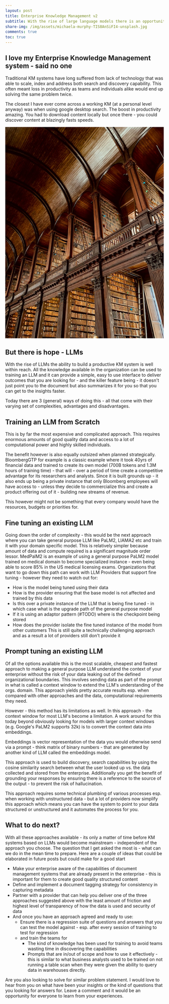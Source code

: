 ```yaml
---
layout: post
title: Enterprise Knowledge Management v2
subtitle: With the rise of large language models there is an opportunity to re-visit how we think about them. Having said that taking a general purpose LLM to a domain specific enterprise KM tool can be several different paths. This post covers the various options and some ideas to think about what else needs to be done to prepare.
share-img: /img/assets/michaela-murphy-TIS8AnSiFI4-unsplash.jpg
comments: true
toc: true
---
```


## I love my Enterprise Knowledge Management system - said no one

Traditional KM systems have long suffered from lack of  technology that was able to scale, index and address both search and discovery capability. This often meant loss in productivity as teams and individuals alike would end up solving the same problem twice. 

The closest I have ever come across a working KM (at a personal level anyway) was when using google desktop search. The boost in productivity amazing. You had to download content locally but once there - you could discover content at blazingly fasts speeds.


![Emerging Tech Projects - Avoid these common pitfalls.](/img/assets/michaela-murphy-TIS8AnSiFI4-unsplash.jpg)

## But there is hope - LLMs
With the rise of LLMs the ability to build a productive KM system is well within reach. All the knowledge available in the organization can be used to training an LLM and it can provide a simple, easy to use interface to deliver outcomes that you are looking for - and the killer feature being - it doesn't just point you to the document but also summarizes it for you so that you can get to the insights faster. 

Today there are 3 (general) ways of doing this - all that come with their varying set of complexities, advantages and disadvantages. 

## Training an LLM from Scratch
This is by far the most expensive and complicated approach. This requires enormous amounts of good quality data and access to a lot of computational power and highly skilled individuals. 

The benefit however is also equally outsized when planned strategically. BloombergGTP for example is a classic example where it took 40yrs of financial data and trained to create its own model (700B tokens and 1.3M hours of training time) - that will - over a period of time create a competitive advantage for its researchers and analysts.   Since it is built grounds up - it also ends up being a private instance that only Bloomberg employees will have access to - unless they decide to commercialize this and create a product offering out of it - building new streams of revenue.

This however might not be something that every company would have the resources, budgets or priorities for.

## Fine tuning an existing LLM
Going down the order of complexity - this would be the next approach where you can take general purpose LLM like PaLM2, LlAMA2 etc and train it with your domain specific model. This is relatively simpler because amount of data and compute required is a significant magnitude order lessor. 
MedPalM2 is an example of using a general purpose PaLM2 model trained on medical domain to become specialized instance - even being able to score 85% in the US medical licensing exams.
Organizations that want to go down this path can work with  LLM Providers that support fine tuning - however they need to watch out for:
- How is the model being tuned using their data
- How is the provider ensuring that the base model is not affected and trained by this data
- Is this over a private instance of the LLM that is being fine tuned - in which case what is the upgrade path of the general purpose model
- If it is using an adaptor pattern (#TODO) where is the checkpoint being stored
- How does the provider isolate the fine tuned instance of the model from other customers 
This is still quite a technically challenging approach and as a result a lot of providers still don't provide it

## Prompt tuning an existing LLM
Of all the options available this is the most scalable, cheapest and fastest approach to making a general purpose LLM understand the context of your enterprise without the risk of your data leaking out of the defined organizational boundaries.
This involves sending data as part of the prompt in what is called a context window to extend the LLM's understanding of the orgs. domain. This approach yields pretty accurate results esp. when compared with other approaches and the data, computational requirements they need. 

However - this method has its limitations as well. In this approach - the context window for most LLM's become a limitation. A work around for this today beyond obviously looking for models with larger context windows (e.g. Google's PaLM2 supports 32k) is to convert the context data into embeddings. 

Embeddings is vector representation of the data you would otherwise send via a prompt - think matrix of binary numbers - that are generated by another kind of LLM called the embeddings model. 

This approach is used to build discovery, search capabilities by using the cosine similarity search between what the user looked up vs. the data collected and stored from the enterprise. Additionally you get the benefit of grounding your responses by ensuring there is a reference to the source of the output - to prevent the risk of hallucination. 

This approach requires some technical plumbing of various processes esp. when working with unstructured data - but a lot of providers now simplify this approach which means you can have the system to point to your data structured or unstructured and it automates the process for you. 

## What to do next? 
With all these approaches available - its only a matter of time before KM systems based on LLMs would become mainstream - independent of the approach you choose. The question that I get asked the most is - what can we do in the mean time to prepare. Here are a couple of ideas that could be elaborated in future posts but could make for a good start

* Make your enterprise aware of the capabilities of document management systems that are already present in the enterprise - this is important for them to create good quality structured content
* Define and implement a document tagging strategy for consistency in capturing metadata
* Partner with a provider that can help you deliver one of the three approaches suggested above with the least amount of friction and highest level of transparency of how the data is used and security of data
* And once you have an approach agreed and ready to use:
	* Ensure there is a regression suite of questions and answers that you can test the model against - esp. after every session of training to test for regression
	* and train the teams for
		* The kind of knowledge has been used for training to avoid teams wasting time in discovering the capabilities
		* Prompts that are in/out of scope and how to use it effectively - this is similar to what business analysts used to be trained on not running a table scan when they were given the ability to query data in warehouses directly. 

Are you also looking to solve for similar problem statement. I would love to hear from you on what have been your insights or the kind of questions that you looking for answers for. Leave a comment and it would be an opportunity for everyone to learn from your experiences. 